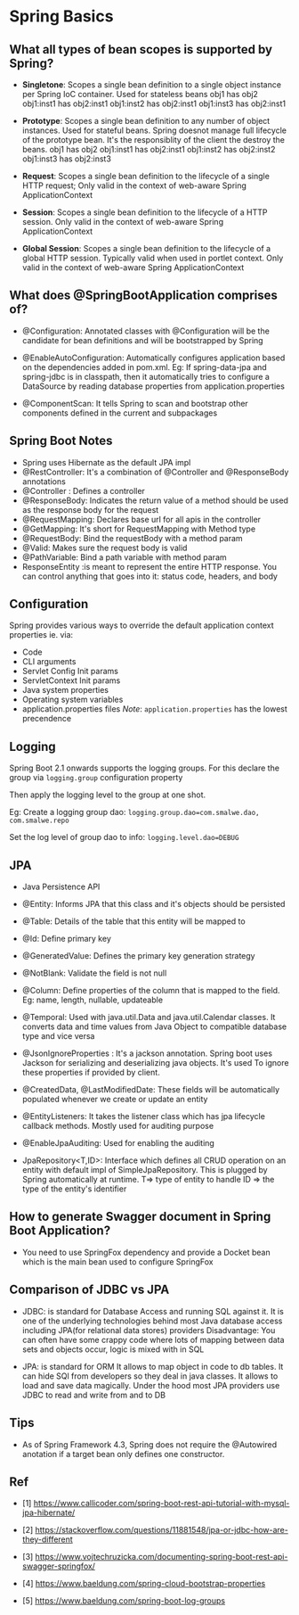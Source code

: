 # Spring Basics
## What all types of bean scopes is supported by Spring?
- **Singletone**: Scopes a single bean definition to a single object instance per Spring IoC container. Used for stateless beans
obj1 has obj2
obj1:inst1 has obj2:inst1
obj1:inst2 has obj2:inst1
obj1:inst3 has obj2:inst1

- **Prototype**: Scopes a single bean definition to any number of object instances. Used for stateful beans. Spring doesnot manage full lifecycle of the prototype bean. It's the responsiblity of the client the destroy the beans.
obj1 has obj2
obj1:inst1 has obj2:inst1
obj1:inst2 has obj2:inst2
obj1:inst3 has obj2:inst3

- **Request**: Scopes a single bean definition to the lifecycle of a single HTTP request; Only valid in the context of web-aware Spring ApplicationContext

- **Session**: Scopes a single bean definition to the lifecycle of a HTTP session. Only valid in the context of web-aware Spring ApplicationContext

- **Global Session**: Scopes a single bean definition to the lifecycle of a global HTTP session. Typically valid when used in portlet context. Only valid in the context of web-aware Spring ApplicationContext

## What does @SpringBootApplication comprises of?
- @Configuration: Annotated classes with @Configuration will be the candidate for bean definitions and will be bootstrapped by Spring

- @EnableAutoConfiguration: Automatically configures application based on the dependencies added in pom.xml.
Eg: If spring-data-jpa and spring-jdbc is in classpath, then it automatically tries to configure a DataSource by reading database properties from application.properties

- @ComponentScan: It tells Spring to scan and bootstrap other components defined in the current and subpackages

## Spring Boot Notes
- Spring uses Hibernate as the default JPA impl
- @RestController: It's a combination of @Controller and @ResponseBody annotations
- @Controller : Defines a controller
- @ResponseBody: Indicates the return value of a method should be used as the response body for the request
- @RequestMapping: Declares base url for all apis in the controller
- @GetMapping: It's short for RequestMapping with Method type
- @RequestBody: Bind the requestBody with a method param
- @Valid: Makes sure the request body is valid
- @PathVariable: Bind a path variable with method param
- ResponseEntity :is meant to represent the entire HTTP response. You can control anything that goes into it: status code, headers, and body

## Configuration
Spring provides various ways to override the default application context properties ie. via:
- Code
- CLI arguments
- Servlet Config Init params
- ServletContext Init params
- Java system properties
- Operating system variables
- application.properties files
*Note*: `application.properties` has the lowest precendence

## Logging
Spring Boot 2.1 onwards supports the logging groups. For this declare the group via `logging.group` configuration property

Then apply the logging level to the group at one shot.

Eg:
Create a logging group dao: `logging.group.dao=com.smalwe.dao, com.smalwe.repo`

Set the log level of group dao to info: `logging.level.dao=DEBUG`

## JPA
- Java Persistence API
- @Entity: Informs JPA that this class and it's objects should 
be persisted

- @Table: Details of the table that this entity will be mapped to

- @Id: Define primary key

- @GeneratedValue: Defines the primary key generation strategy

- @NotBlank: Validate the field is not null

- @Column: Define properties of the column that is mapped to the field. Eg: name, length, nullable, updateable

- @Temporal: Used with java.util.Data and java.util.Calendar classes. It converts data and time values from Java Object to compatible database type and vice versa

- @JsonIgnoreProperties : It's a jackson annotation. Spring boot uses Jackson for serializing and deserializing java objects.
It's used To ignore these properties if provided by client.

- @CreatedData, @LastModifiedDate: These fields will be automatically populated whenever we create or update an entity

- @EntityListeners: It takes the listener class which has jpa lifecycle callback methods. Mostly used for auditing purpose

- @EnableJpaAuditing: Used for enabling the auditing

- JpaRepository<T,ID>: Interface which defines all CRUD operation on an entity with default impl of SimpleJpaRepository. This is plugged by Spring automatically at runtime.
T=> type of entity to handle
ID =>  the type of the entity's identifier

## How to generate Swagger document in Spring Boot Application?
- You need to use SpringFox dependency and provide a Docket bean which is the main bean used to configure SpringFox

## Comparison of JDBC vs JPA
- JDBC: is standard for Database Access and running SQL against it. It is one of the underlying technologies behind most Java database access including JPA(for relational data stores) providers
Disadvantage: You can often have some crappy code where lots of mapping between data sets and objects occur, logic is mixed with in SQL

- JPA: is standard for ORM
	It allows to map object in code to db tables. It can hide SQl from developers so they deal in java classes. It allows to load and save data magically.
	Under the hood most JPA providers use JDBC to read and write from and to DB

## Tips
- As of Spring Framework 4.3, Spring does not require the @Autowired anotation if a target bean only defines one constructor.

## Ref
- [1] https://www.callicoder.com/spring-boot-rest-api-tutorial-with-mysql-jpa-hibernate/

- [2] https://stackoverflow.com/questions/11881548/jpa-or-jdbc-how-are-they-different

- [3] https://www.vojtechruzicka.com/documenting-spring-boot-rest-api-swagger-springfox/
- [4] https://www.baeldung.com/spring-cloud-bootstrap-properties
- [5] https://www.baeldung.com/spring-boot-log-groups

